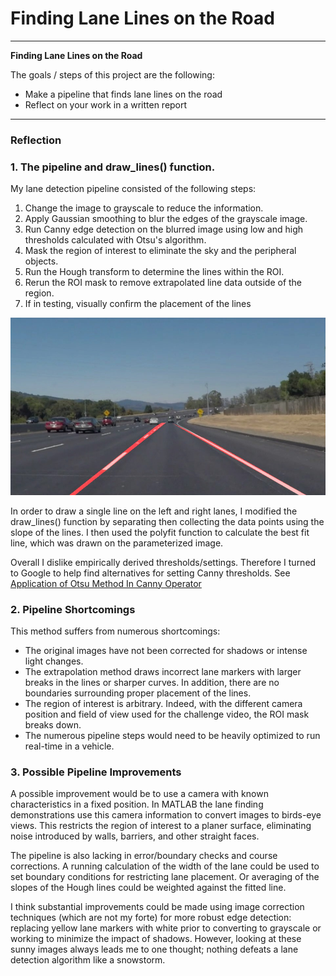 # **Finding Lane Lines on the Road**
---
**Finding Lane Lines on the Road**

The goals / steps of this project are the following:
* Make a pipeline that finds lane lines on the road
* Reflect on your work in a written report

---

### Reflection

### 1. The pipeline and draw_lines() function.

My lane detection pipeline consisted of the following steps:
1. Change the image to grayscale to reduce the information.
2. Apply Gaussian smoothing to blur the edges of the grayscale image.
3. Run Canny edge detection on the blurred image using low and high thresholds calculated with Otsu's algorithm.
4. Mask the region of interest to eliminate the sky and the peripheral objects.
5. Run the Hough transform to determine the lines within the ROI.
6. Rerun the ROI mask to remove extrapolated line data outside of the region.
7. If in testing, visually confirm the placement of the lines

![Pipeline Testing Image](test_images_output/solidWhiteCurve.jpg)

In order to draw a single line on the left and right lanes, I modified the draw_lines() function by separating then collecting the data points using the slope of the lines.  I then used the polyfit function to calculate the best fit line, which was drawn on the parameterized image.

Overall I dislike empirically derived thresholds/settings.  Therefore I turned to Google to help find alternatives for setting Canny thresholds. See [Application of Otsu Method In Canny Operator](http://citeseerx.ist.psu.edu/viewdoc/download?doi=10.1.1.402.5899&rep=rep1&type=pdf)

### 2. Pipeline Shortcomings

This method suffers from numerous shortcomings:
- The original images have not been corrected for shadows or intense light changes.
- The extrapolation method draws incorrect lane markers with larger breaks in the lines or sharper curves.  In addition, there are no boundaries surrounding proper placement of the lines.
- The region of interest is arbitrary.  Indeed, with the different camera position and field of view used for the challenge video, the ROI mask breaks down.
- The numerous pipeline steps would need to be heavily optimized to run real-time in a vehicle.


### 3. Possible Pipeline Improvements

A possible improvement would be to use a camera with known characteristics in a fixed position.  In MATLAB the lane finding demonstrations use this camera information to convert images to birds-eye views.  This restricts the region of interest to a planer surface, eliminating noise introduced by walls, barriers, and other straight faces.

The pipeline is also lacking in error/boundary checks and course corrections.  A running calculation of the width of the lane could be used to set boundary conditions for restricting lane placement.  Or averaging of the slopes of the Hough lines could be weighted against the fitted line.

I think substantial improvements could be made using image correction techniques (which are not my forte) for more robust edge detection: replacing yellow lane markers with white prior to converting to grayscale or working to minimize the impact of shadows.  However, looking at these sunny images always leads me to one thought; nothing defeats a lane detection algorithm like a snowstorm.